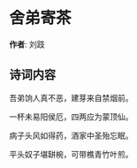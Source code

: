 # 舍弟寄茶

**作者**: 刘跂

## 诗词内容

吾弟饷人真不恶，建芽来自禁烟前。

一杯未易阳侯厄，四两应为蒙顶仙。

病子头风如得药，酒家中圣殆忘眠。

平头奴子堪缾椀，可带樵青竹叶煎。


